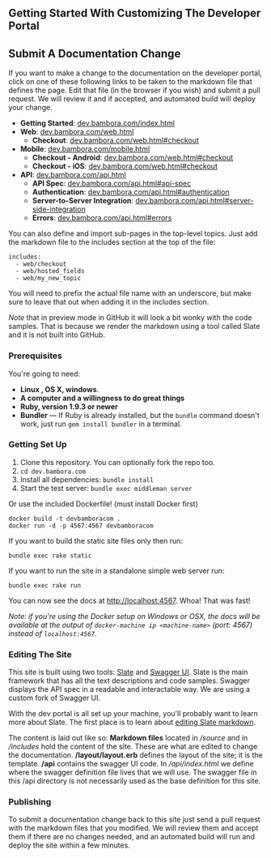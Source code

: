 Getting Started With Customizing The Developer Portal
------------------------------

## Submit A Documentation Change
If you want to make a change to the documentation on the developer portal, click on one of these following links to be taken to the markdown file that defines the page. Edit that file (in the browser if you wish) and submit a pull request. We will review it and if accepted, and automated build will deploy your change.

* **Getting Started**: [dev.bambora.com/index.html](https://github.com/bambora/dev.bambora.com/blob/master/source/index.md)
* **Web**: [dev.bambora.com/web.html](https://github.com/bambora/dev.bambora.com/blob/master/source/web.md)
  * **Checkout**: [dev.bambora.com/web.html#checkout](https://github.com/bambora/dev.bambora.com/blob/master/source/includes/web/_checkout.md)
* **Mobile**: [dev.bambora.com/mobile.html](https://github.com/bambora/dev.bambora.com/blob/master/source/mobile.md)
  * **Checkout - Android**: [dev.bambora.com/web.html#checkout](https://github.com/bambora/dev.bambora.com/blob/master/source/includes/mobile/_checkout_android.md)
  * **Checkout - iOS**: [dev.bambora.com/web.html#checkout](https://github.com/bambora/dev.bambora.com/blob/master/source/includes/mobile/_checkout_ios.md)
* **API**: [dev.bambora.com/api.html](https://github.com/bambora/dev.bambora.com/blob/master/source/api.md)
  * **API Spec**: [dev.bambora.com/api.html#api-spec](https://github.com/bambora/dev.bambora.com/blob/master/source/includes/api/_spec.md)
  * **Authentication**: [dev.bambora.com/api.html#authentication](https://github.com/bambora/dev.bambora.com/blob/master/source/includes/api/_authentication.md)
  * **Server-to-Server Integration**: [dev.bambora.com/api.html#server-side-integration](https://github.com/bambora/dev.bambora.com/blob/master/source/includes/api/_server.md)
  * **Errors**: [dev.bambora.com/api.html#errors](https://github.com/bambora/dev.bambora.com/blob/master/source/includes/api/_errors.md)

You can also define and import sub-pages in the top-level topics. Just add the markdown file to the includes section at the top of the file:
```
includes:
  - web/checkout
  - web/hosted_fields
  - web/my_new_topic
```
You will need to prefix the actual file name with an underscore, but make sure to leave that out when adding it in the includes section.

*Note* that in preview mode in GitHub it will look a bit wonky with the code samples. That is because we render the markdown using a tool called Slate and it is not built into GitHub.

### Prerequisites

You're going to need:

 - **Linux , OS X, windows**.
 - **A computer and a willingness to do great things**
 - **Ruby, version 1.9.3 or newer**
 - **Bundler** — If Ruby is already installed, but the `bundle` command doesn't work, just run `gem install bundler` in a terminal.

### Getting Set Up

 1. Clone this repository. You can optionally fork the repo too.
 3. `cd dev.bambora.com`
 4. Install all dependencies: `bundle install`
 5. Start the test server: `bundle exec middleman server`

Or use the included Dockerfile! (must install Docker first)

```shell
docker build -t devbamboracom .
docker run -d -p 4567:4567 devbamboracom
```

If you want to build the static site files only then run:
```shell
bundle exec rake static
```

If you want to run the site in a standalone simple web server run:
```shell
bundle exec rake run
```

You can now see the docs at <http://localhost:4567>. Whoa! That was fast!

*Note: if you're using the Docker setup on Windows or OSX, the docs will be
available at the output of `docker-machine ip <machine-name>` (port: 4567) instead of `localhost:4567`.*

### Editing The Site
This site is built using two tools: [Slate](https://github.com/tripit/slate) and [Swagger UI](https://github.com/jensoleg/swagger-ui). Slate is the main framework that has all the text descriptions and code samples. Swagger displays the API spec in a readable and interactable way. We are using a custom fork of Swagger UI.

With the dev portal is all set up your machine, you'll probably want to learn more about Slate. The first place is to learn about [editing Slate markdown](https://github.com/tripit/slate/wiki/Markdown-Syntax).

The content is laid out like so:
**Markdown files** located in _/source_ and in _/includes_ hold the content of the site. These are what are edited to change the documentation.
**/layout/layout.erb** defines the layout of the site; it is the template.
**/api** contains the swagger UI code. In _/api/index.html_ we define where the swagger definition file lives that we will use. The swagger file in this /api directory is not necessarily used as the base definition for this site.


### Publishing

To submit a documentation change back to this site just send a pull request with the markdown files that you modified. We will review them and accept them if there are no changes needed, and an automated build will run and deploy the site within a few minutes.
